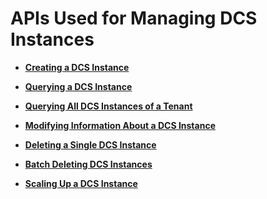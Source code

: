 # APIs Used for Managing DCS Instances<a name="dcs-api-0312003"></a>

-   **[Creating a DCS Instance](creating-a-dcs-instance.md)**  

-   **[Querying a DCS Instance](querying-a-dcs-instance.md)**  

-   **[Querying All DCS Instances of a Tenant](querying-all-dcs-instances-of-a-tenant.md)**  

-   **[Modifying Information About a DCS Instance](modifying-information-about-a-dcs-instance.md)**  

-   **[Deleting a Single DCS Instance](deleting-a-single-dcs-instance.md)**  

-   **[Batch Deleting DCS Instances](batch-deleting-dcs-instances.md)**  

-   **[Scaling Up a DCS Instance](scaling-up-a-dcs-instance.md)**  


